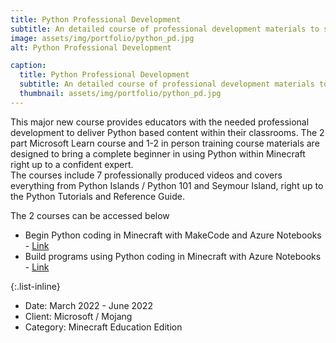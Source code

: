 ```yaml
---
title: Python Professional Development
subtitle: An detailed course of professional development materials to support teachers in delivering Minecraft Education Edition based Python activities in their classrooms.
image: assets/img/portfolio/python_pd.jpg
alt: Python Professional Development

caption:
  title: Python Professional Development
  subtitle: An detailed course of professional development materials to support teachers in delivering Minecraft Education Edition based Python activities in their classrooms.
  thumbnail: assets/img/portfolio/python_pd.jpg
---
```

This major new course provides educators with the needed professional development to deliver Python based content within their classrooms. The 2 part Microsoft Learn course and 1-2 in person training course materials are designed to bring a complete beginner in using Python within Minecraft right up to a confident expert.   
The courses include 7 professionally produced videos and covers everything from Python Islands / Python 101 and Seymour Island, right up to the Python Tutorials and Reference Guide.   

The 2 courses can be accessed below
- Begin Python coding in Minecraft with MakeCode and Azure Notebooks - [Link](https://docs.microsoft.com/en-us/learn/modules/begin-python-coding-minecraft-makecode-azure-notebooks/)
- Build programs using Python coding in Minecraft with Azure Notebooks - [Link](https://docs.microsoft.com/en-us/learn/modules/build-programs-use-python-coding-minecraft-azure-notebooks/)

{:.list-inline}
- Date: March 2022 - June 2022
- Client: Microsoft / Mojang
- Category: Minecraft Education Edition

